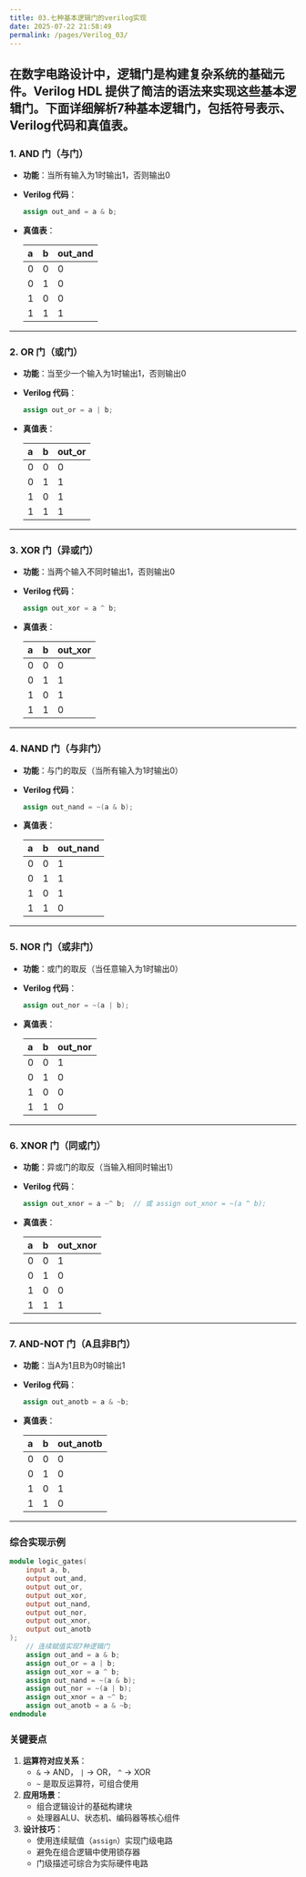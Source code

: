 ```yaml
---
title: 03.七种基本逻辑门的verilog实现
date: 2025-07-22 21:58:49
permalink: /pages/Verilog_03/
---
```


 ## 在数字电路设计中，逻辑门是构建复杂系统的基础元件。Verilog HDL 提供了简洁的语法来实现这些基本逻辑门。下面详细解析7种基本逻辑门，包括符号表示、Verilog代码和真值表。

### **1. AND 门（与门）**

- **功能**：当所有输入为1时输出1，否则输出0

- **Verilog 代码**：

  ```verilog
  assign out_and = a & b;
  ```

- **真值表**：

  | a    | b    | out_and |
  | :--- | :--- | :------ |
  | 0    | 0    | 0       |
  | 0    | 1    | 0       |
  | 1    | 0    | 0       |
  | 1    | 1    | 1       |

------

### **2. OR 门（或门）**

- **功能**：当至少一个输入为1时输出1，否则输出0

- **Verilog 代码**：

  ```verilog
  assign out_or = a | b;
  ```

- **真值表**：

  | a    | b    | out_or |
  | :--- | :--- | :----- |
  | 0    | 0    | 0      |
  | 0    | 1    | 1      |
  | 1    | 0    | 1      |
  | 1    | 1    | 1      |

------

### **3. XOR 门（异或门）**

- **功能**：当两个输入不同时输出1，否则输出0

- **Verilog 代码**：

  ```verilog
  assign out_xor = a ^ b;
  ```

- **真值表**：

  | a    | b    | out_xor |
  | :--- | :--- | :------ |
  | 0    | 0    | 0       |
  | 0    | 1    | 1       |
  | 1    | 0    | 1       |
  | 1    | 1    | 0       |

------

### **4. NAND 门（与非门）**

- **功能**：与门的取反（当所有输入为1时输出0）

- **Verilog 代码**：

  ```verilog
  assign out_nand = ~(a & b);
  ```

- **真值表**：

  | a    | b    | out_nand |
  | :--- | :--- | :------- |
  | 0    | 0    | 1        |
  | 0    | 1    | 1        |
  | 1    | 0    | 1        |
  | 1    | 1    | 0        |

------

### **5. NOR 门（或非门）**

- **功能**：或门的取反（当任意输入为1时输出0）

- **Verilog 代码**：

  ```verilog
  assign out_nor = ~(a | b);
  ```

- **真值表**：

  | a    | b    | out_nor |
  | :--- | :--- | :------ |
  | 0    | 0    | 1       |
  | 0    | 1    | 0       |
  | 1    | 0    | 0       |
  | 1    | 1    | 0       |

------

### **6. XNOR 门（同或门）**

- **功能**：异或门的取反（当输入相同时输出1）

- **Verilog 代码**：

  ```verilog
  assign out_xnor = a ~^ b;  // 或 assign out_xnor = ~(a ^ b);
  ```

- **真值表**：

  | a    | b    | out_xnor |
  | :--- | :--- | :------- |
  | 0    | 0    | 1        |
  | 0    | 1    | 0        |
  | 1    | 0    | 0        |
  | 1    | 1    | 1        |

------

### **7. AND-NOT 门（A且非B门）**

- **功能**：当A为1且B为0时输出1

- **Verilog 代码**：

  ```verilog
  assign out_anotb = a & ~b;
  ```

- **真值表**：

  | a    | b    | out_anotb |
  | :--- | :--- | :-------- |
  | 0    | 0    | 0         |
  | 0    | 1    | 0         |
  | 1    | 0    | 1         |
  | 1    | 1    | 0         |

------

### **综合实现示例**

```verilog
module logic_gates(
    input a, b,
    output out_and,
    output out_or,
    output out_xor,
    output out_nand,
    output out_nor,
    output out_xnor,
    output out_anotb
);
    // 连续赋值实现7种逻辑门
    assign out_and = a & b;
    assign out_or = a | b;
    assign out_xor = a ^ b;
    assign out_nand = ~(a & b);
    assign out_nor = ~(a | b);
    assign out_xnor = a ~^ b;
    assign out_anotb = a & ~b;
endmodule
```

### **关键要点**

1. **运算符对应关系**：
   - `&` → AND， `|` → OR， `^` → XOR
   - `~` 是取反运算符，可组合使用
2. **应用场景**：
   - 组合逻辑设计的基础构建块
   - 处理器ALU、状态机、编码器等核心组件
3. **设计技巧**：
   - 使用连续赋值（`assign`）实现门级电路
   - 避免在组合逻辑中使用锁存器
   - 门级描述可综合为实际硬件电路
